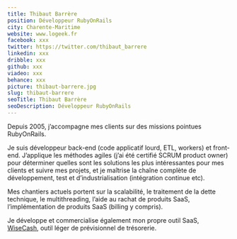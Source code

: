 ```yaml
---
title: Thibaut Barrère
position: Développeur RubyOnRails
city: Charente-Maritime
website: www.logeek.fr
facebook: xxx
twitter: https://twitter.com/thibaut_barrere
linkedin: xxx
dribble: xxx
github: xxx
viadeo: xxx
behance: xxx
picture: thibaut-barrere.jpg
slug: thibaut-barrere
seoTitle: Thibaut Barrère
seoDescription: Développeur RubyOnRails
---
```


Depuis 2005, j’accompagne mes clients sur des missions pointues RubyOnRails.

Je suis développeur back-end (code applicatif lourd, ETL, workers) et front-end. J’applique les méthodes agiles (j’ai été certifié SCRUM product owner) pour déterminer quelles sont les solutions les plus intéressantes pour mes clients et suivre mes projets, et je maîtrise la chaîne complète de développement, test et d’industrialisation (intégration continue etc).

Mes chantiers actuels portent sur la scalabilité, le traitement de la dette technique, le multithreading, l’aide au rachat de produits SaaS, l’implémentation de produits SaaS (billing y compris).

Je développe et commercialise également mon propre outil SaaS, [WiseCash](https://www.wisecashhq.com/), outil léger de prévisionnel de trésorerie.

